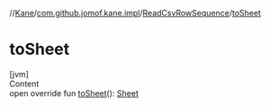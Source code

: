 //[Kane](../../index.md)/[com.github.jomof.kane.impl](../index.md)/[ReadCsvRowSequence](index.md)/[toSheet](to-sheet.md)



# toSheet  
[jvm]  
Content  
open override fun [toSheet](to-sheet.md)(): [Sheet](../../com.github.jomof.kane.impl.sheet/-sheet/index.md)  



